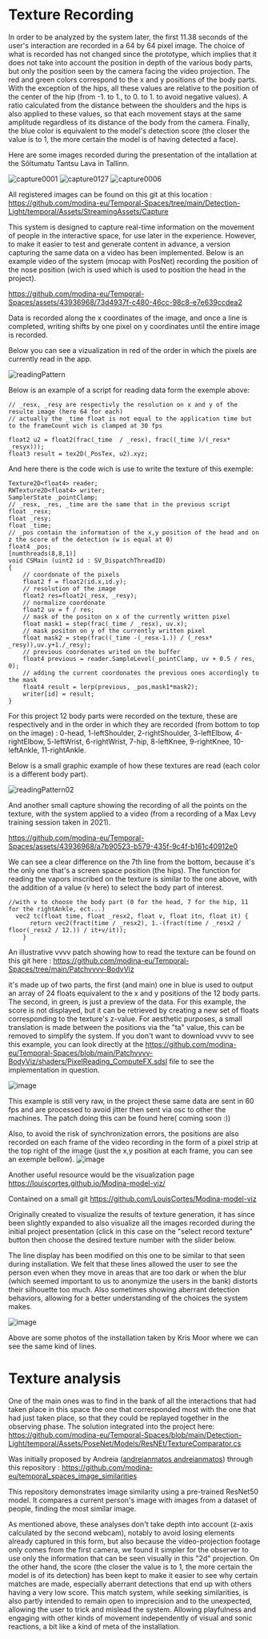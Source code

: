 # Texture Recording

In order to be analyzed by the system later, the first 11.38 seconds of the user's interaction are recorded in a 64 by 64 pixel image. The choice of what is recorded has not changed since the prototype, which implies that it does not take into account the position in depth of the various body parts, but only the position seen by the camera facing the video projection. The red and green colors correspond to the x and y positions of the body parts. With the exception of the hips, all these values are relative to the position of the center of the hip (from -1. to 1., to 0. to 1. to avoid negative values). A ratio calculated from the distance between the shoulders and the hips is also applied to these values, so that each movement stays at the same amplitude regardless of its distance of the body from the camera.
Finally, the blue color is equivalent to the model's detection score (the closer the value is to 1, the more certain the model is of having detected a face).


Here are some images recorded during the presentation of the intallation at the Sõltumatu Tantsu Lava in Tallinn.

![capture0001](https://github.com/modina-eu/Temporal-Spaces/assets/43936968/4bedeca8-c50a-4340-919f-b2c4c71077de)
![capture0127](https://github.com/modina-eu/Temporal-Spaces/assets/43936968/c2e72432-d70b-4c3e-82d6-5aeab3705cf4)
![capture0006](https://github.com/modina-eu/Temporal-Spaces/assets/43936968/e4e2d8d7-da8d-43a2-9a57-e5fd09b1d154)

All registered images can be found on this git at this location : https://github.com/modina-eu/Temporal-Spaces/tree/main/Detection-Light/temporal/Assets/StreamingAssets/Capture

This system is designed to capture real-time information on the movement of people in the interactive space, for use later in the experience. However, to make it easier to test and generate content in advance, a version capturing the same data on a video has been implemented. Below is an example video of the system (mocap with PosNet) recording the position of the nose position (wich is used which is used to position the head in the project).

https://github.com/modina-eu/Temporal-Spaces/assets/43936968/73d4937f-c480-46cc-98c8-e7e639ccdea2

Data is recorded along the x coordinates of the image, and once a line is completed, writing shifts by one pixel on y coordinates until the entire image is recorded.

Below you can see a vizualization in red of the order in which the pixels are currently read in the app. 

![readingPattern](https://github.com/modina-eu/Temporal-Spaces/assets/43936968/e290077e-128c-45c7-b553-27c62d351117)

Below is an example of a script for reading data form the exemple above:
``` HLSL
// _resx, _resy are respectivly the resolution on x and y of the resulte image (here 64 for each)
// actually the _time float is not equal to the application time but to the frameCount wich is clamped at 30 fps

float2 u2 = float2(frac(_time  / _resx), frac((_time )/(_resx* _resyx)));
float3 result = tex2D(_PosTex, u2).xyz;
```

And here there is the code wich is use to write the texture of this exemple:
``` HLSL
Texture2D<float4> reader; 
RWTexture2D<float4> writer;
SamplerState _pointClamp; 
// _resx, _res, _time are the same that in the previous script
float _resx;
float _resy;
float _time;
// _pos contain the information of the x,y position of the head and on z the score of the detection (w is equal at 0)
float4 _pos;
[numthreads(8,8,1)]
void CSMain (uint2 id : SV_DispatchThreadID) 
{
	// coordonate of the pixels
	float2 f = float2(id.x,id.y);
	// resolution of the image
	float2 res=float2(_resx, _resy);
	// normalize coordonate
	float2 uv = f / res;
	// mask of the positon on x of the currently written pixel
	float mask1 = step(frac(_time / _resx), uv.x);
	// mask positon on y of the currently written pixel
	float mask2 = step(frac((_time -(_resx-1.)) / (_resx* _resy)),uv.y+1./_resy);
	// previous coordonates writed on the buffer
	float4 previous = reader.SampleLevel(_pointClamp, uv + 0.5 / res, 0);
	// adding the current coordonates the previous ones accordingly to the mask
	float4 result = lerp(previous, _pos,mask1*mask2);
	writer[id] = result;
}

```

For this project 12 body parts were recorded on the texture, these are respectively and in the order in which they are recorded (from bottom to top on the image) : 0-head, 1-leftShoulder, 2-rightShoulder, 3-leftElbow, 4-rightElbow, 5-leftWrist, 6-rightWrist, 7-hip, 8-leftKnee, 9-rightKnee, 10-leftAnkle, 11-rightAnkle.

Below is a small graphic example of how these textures are read (each color is a different body part).

![readingPattern02](https://github.com/modina-eu/Temporal-Spaces/assets/43936968/75716277-bc68-4abc-96bb-8ab6d2df9c20)

And another small capture showing the recording of all the points on the texture, with the system applied to a video (from a recording of a Max Levy training session taken in 2021).

https://github.com/modina-eu/Temporal-Spaces/assets/43936968/a7b90523-b579-435f-9c4f-b161c40912e0

We can see a clear difference on the 7th line from the bottom, because it's the only one that's a screen space position (the hips). 
The function for reading the vapors inscribed on the texture is similar to the one above, with the addition of a value (v here) to select the body part of interest.

``` HLSL
//with v to choose the body part (0 for the head, 7 for the hip, 11 for the rightAnkle, ect...)
  vec2 tc(float time, float _resx2, float v, float itn, float it) {
      return vec2(fract(time / _resx2), 1.-(fract(time / _resx2 / floor(_resx2 / 12.)) / it+v/it));
    }
```
An illustrative vvvv patch showing how to read the texture can be found on this git here : https://github.com/modina-eu/Temporal-Spaces/tree/main/Patchvvvv-BodyViz

it's made up of two parts, the first (and main) one in blue is used to output an array of 24 floats equivalent to the x and y positions of the 12 body parts. The second, in green, is just a preview of the data.
For this example, the score is not displayed, but it can be retrieved by creating a new set of floats corresponding to the texture's z-value.
For aesthetic purposes, a small translation is made between the positions via the "ta" value, this can be removed to simplify the system. 
If you don't want to download vvvv to see this example, you can look directly at the https://github.com/modina-eu/Temporal-Spaces/blob/main/Patchvvvv-BodyViz/shaders/PixelReading_ComputeFX.sdsl file to see the implementation in question.

![image](https://github.com/modina-eu/Temporal-Spaces/assets/43936968/6978f55e-86c4-4aa7-855b-e58c46df7684)

This example is still very raw, in the project these same data are sent in 60 fps and are processed to avoid jitter then sent via osc to other the machines.
The patch doing this can be found here( coming soon :))

Also, to avoid the risk of synchronization errors, the positions are also recorded on each frame of the video recording in the form of a pixel strip at the top right of the image (just the x,y position at each frame, you can see an exemple bellow).
![image](https://github.com/modina-eu/Temporal-Spaces/assets/43936968/212a6d38-e7c5-49f0-8445-297b3dfbcc92)


Another useful resource would be the visualization page https://louiscortes.github.io/Modina-model-viz/

Contained on a small git https://github.com/LouisCortes/Modina-model-viz

Originally created to visualize the results of texture generation, it has since been slightly expanded to also visualize all the images recorded during the initial project presentation (click in this case on the "select record texture" button then choose the desired texture number with the slider below.

The line display has been modified on this one to be similar to that seen during installation. We felt that these lines allowed the user to see the person even when they move in areas that are too dark or when the blur (which seemed important to us to anonymize the users in the bank) distorts their silhouette too much.
Also sometimes showing aberrant detection behaviors, allowing for a better understanding of the choices the system makes.

![image](https://github.com/modina-eu/Temporal-Spaces/assets/43936968/faa9982e-97d9-4dac-8bc8-5a211c86164e)

Above are some photos of the installation taken by Kris Moor where we can see the same kind of lines.

# Texture analysis

One of the main ones was to find in the bank of all the interactions that had taken place in this space the one that corresponded most with the one that had just taken place, so that they could be replayed together in the observing phase.
The solution integrated into the project here: https://github.com/modina-eu/Temporal-Spaces/blob/main/Detection-Light/temporal/Assets/PoseNet/Models/ResNEt/TextureComparator.cs

Was initially proposed by Andreia  ([andreianmatos
andreianmatos](https://github.com/andreianmatos)) through this repository : https://github.com/modina-eu/temporal_spaces_image_similarities

This repository demonstrates image similarity using a pre-trained ResNet50 model. It compares a current person's image with images from a dataset of people, finding the most similar image.

As mentioned above, these analyses don't take depth into account (z-axis calculated by the second webcam), notably to avoid losing elements already captured in this form, but also because the video-projection footage only comes from the first camera, we found it simpler for the observer to use only the information that can be seen visually in this "2d" projection.
On the other hand, the score (the closer the value is to 1, the more certain the model is of its detection)
has been kept to make it easier to see why certain matches are made, especially aberrant detections that end up with others having a very low score.
This match system, while seeking similarities, is also partly intended to remain open to imprecision and to the unexpected, allowing the user to trick and mislead the system.
Allowing playfulness and engaging with other kinds of movement independently of visual and sonic reactions, a bit like a kind of meta of the installation.




